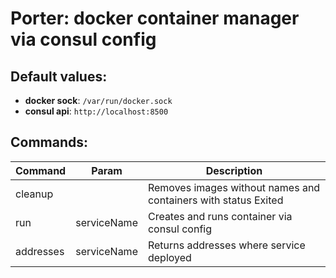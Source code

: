 Porter: docker container manager via consul config
=================================================

## Default values:
* **docker sock**: `/var/run/docker.sock`
* **consul api**: `http://localhost:8500`

## Commands:

|Command | Param | Description |
|--------|-------|-------------|
|cleanup| | Removes images without names and containers with status Exited |
|run | serviceName | Creates and runs container via consul config |
|addresses | serviceName | Returns addresses where service deployed |

